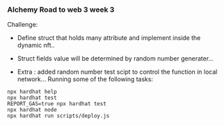

### Alchemy Road to web 3 week 3 

Challenge:
- Define struct that holds many attribute and implement inside the dynamic nft..

- Struct fields value will be determined by random number generater...

- Extra : added random number test scipt to control the function in local network...
Running some of the following tasks:

```shell
npx hardhat help
npx hardhat test
REPORT_GAS=true npx hardhat test
npx hardhat node
npx hardhat run scripts/deploy.js
```
